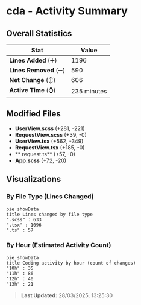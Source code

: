 # cda - Activity Summary 

## Overall Statistics

| Stat                   | Value                                                             |
| ---------------------- | ----------------------------------------------------------------- |
| **Lines Added** (➕)   | 1196                                          |
| **Lines Removed** (➖) | 590                                        |
| **Net Change** (↕)    | 606                |
| **Active Time** (⌚)   | 235 minutes |


## Modified Files
- **UserView.scss** (+281, -221)
- **RequestView.scss** (+39, -0)
- **UserView.tsx** (+562, -349)
- **RequestView.tsx** (+185, -0)
- ** request.ts** (+57, -0)
- **App.scss** (+72, -20)

## Visualizations

### By File Type (Lines Changed)

```mermaid
pie showData
title Lines changed by file type
".scss" : 633
".tsx" : 1096
".ts" : 57
```

### By Hour (Estimated Activity Count)

```mermaid
pie showData
title Coding activity by hour (count of changes)
"10h" : 35
"11h" : 86
"12h" : 40
"13h" : 21
```


> **Last Updated:** 28/03/2025, 13:25:30